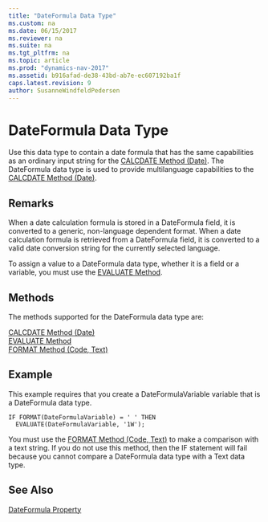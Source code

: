 ```yaml
---
title: "DateFormula Data Type"
ms.custom: na
ms.date: 06/15/2017
ms.reviewer: na
ms.suite: na
ms.tgt_pltfrm: na
ms.topic: article
ms.prod: "dynamics-nav-2017"
ms.assetid: b916afad-de38-43bd-ab7e-ec607192ba1f
caps.latest.revision: 9
author: SusanneWindfeldPedersen
---
```

# DateFormula Data Type
Use this data type to contain a date formula that has the same capabilities as an ordinary input string for the [CALCDATE Method (Date)](../methods/devenv-calcdate-method-date.md). The DateFormula data type is used to provide multilanguage capabilities to the [CALCDATE Method (Date)](../methods/devenv-calcdate-method-date.md).  

## Remarks  
 When a date calculation formula is stored in a DateFormula field, it is converted to a generic, non-language dependent format. When a date calculation formula is retrieved from a DateFormula field, it is converted to a valid date conversion string for the currently selected language.  

 To assign a value to a DateFormula data type, whether it is a field or a variable, you must use the [EVALUATE Method](../methods/devenv-evaluate-method.md).  

## Methods
The methods supported for the DateFormula data type are:

[CALCDATE Method (Date)](../methods/devenv-calcdate-method-date.md)  
[EVALUATE Method](../methods/devenv-evaluate-method.md)  
[FORMAT Method (Code, Text)](../methods/devenv-format-method-code-text.md)  

## Example  
 This example requires that you create a DateFormulaVariable variable that is a DateFormula data type.  

```  
IF FORMAT(DateFormulaVariable) = ' ' THEN  
  EVALUATE(DateFormulaVariable, '1W');  
```  

 You must use the [FORMAT Method (Code, Text)](../methods/devenv-format-method-code-text.md) to make a comparison with a text string. If you do not use this method, then the IF statement will fail because you cannot compare a DateFormula data type with a Text data type.  

## See Also  
 <!-- [Developing Multilanguage-Enabled Applications](Developing-Multilanguage-Enabled-Applications.md)  -->
 [DateFormula Property](../properties/devenv-dateformula-property.md)
